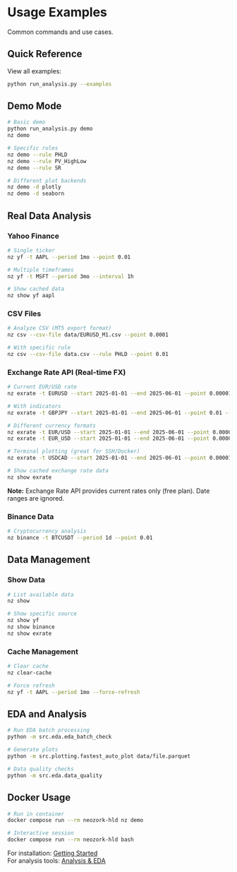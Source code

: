 # Usage Examples

Common commands and use cases.

## Quick Reference

View all examples:
```bash
python run_analysis.py --examples
```

## Demo Mode

```bash
# Basic demo
python run_analysis.py demo
nz demo

# Specific rules
nz demo --rule PHLD
nz demo --rule PV_HighLow
nz demo --rule SR

# Different plot backends
nz demo -d plotly
nz demo -d seaborn
```

## Real Data Analysis

### Yahoo Finance
```bash
# Single ticker
nz yf -t AAPL --period 1mo --point 0.01

# Multiple timeframes
nz yf -t MSFT --period 3mo --interval 1h

# Show cached data
nz show yf aapl
```

### CSV Files
```bash
# Analyze CSV (MT5 export format)
nz csv --csv-file data/EURUSD_M1.csv --point 0.0001

# With specific rule
nz csv --csv-file data.csv --rule PHLD --point 0.01
```

### Exchange Rate API (Real-time FX)
```bash
# Current EUR/USD rate
nz exrate -t EURUSD --start 2025-01-01 --end 2025-06-01 --point 0.00001

# With indicators
nz exrate -t GBPJPY --start 2025-01-01 --end 2025-06-01 --point 0.01 --rule PV

# Different currency formats
nz exrate -t EUR/USD --start 2025-01-01 --end 2025-06-01 --point 0.00001
nz exrate -t EUR_USD --start 2025-01-01 --end 2025-06-01 --point 0.00001

# Terminal plotting (great for SSH/Docker)
nz exrate -t USDCAD --start 2025-01-01 --end 2025-06-01 --point 0.00001 -d term

# Show cached exchange rate data
nz show exrate
```

**Note:** Exchange Rate API provides current rates only (free plan). Date ranges are ignored.

### Binance Data
```bash
# Cryptocurrency analysis
nz binance -t BTCUSDT --period 1d --point 0.01
```

## Data Management

### Show Data
```bash
# List available data
nz show

# Show specific source
nz show yf
nz show binance
nz show exrate
```

### Cache Management
```bash
# Clear cache
nz clear-cache

# Force refresh
nz yf -t AAPL --period 1mo --force-refresh
```

## EDA and Analysis

```bash
# Run EDA batch processing
python -m src.eda.eda_batch_check

# Generate plots
python -m src.plotting.fastest_auto_plot data/file.parquet

# Data quality checks
python -m src.eda.data_quality
```

## Docker Usage

```bash
# Run in container
docker compose run --rm neozork-hld nz demo

# Interactive session
docker compose run --rm neozork-hld bash
```

For installation: [Getting Started](getting-started.md)  
For analysis tools: [Analysis & EDA](analysis-eda.md)